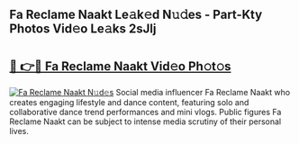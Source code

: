 ## Fa Reclame Naakt Le𝚊k𝚎d N𝚞𝚍es - Part-Kty Photos Vid𝚎o Le𝚊ks 2sJlj

# <h2><a href="http://fb7kks.evod.top/?m=Fa+Reclame+Naakt">🔗 👉🔴 Fa Reclame Naakt Vid𝚎o Ph𝚘t𝚘s</a></h2>

[![Fa Reclame Naakt N𝚞d𝚎s](https://i.imgur.com/8V9OHl7.gif)](http://fb7kks.evod.top/?m=Fa+Reclame+Naakt)
Social media influencer Fa Reclame Naakt who creates engaging lifestyle and dance content, featuring solo and collaborative dance trend performances and mini vlogs. Public figures Fa Reclame Naakt can be subject to intense media scrutiny of their personal lives. 
